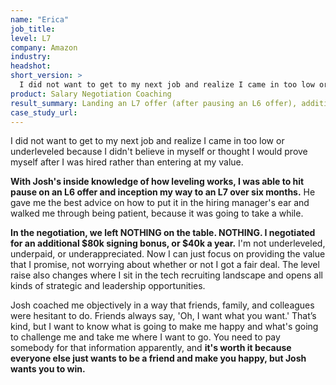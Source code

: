 ```yaml
---
name: "Erica"
job_title: 
level: L7
company: Amazon
industry:
headshot:
short_version: >
  I did not want to get to my next job and realize I came in too low or underleveled because I didn't believe in myself or thought I would prove myself after I was hired rather than entering at my value. **With Josh's inside knowledge of how leveling works, I was able to hit pause on an L6 offer and inception my way to an L7 over six months.** In the negotiation, we left NOTHING on the table. NOTHING. I negotiated for an additional **$80k signing bonus, or $40k a year**. 
product: Salary Negotiation Coaching
result_summary: Landing an L7 offer (after pausing an L6 offer), additional $80,000 in sign-on bonus ($40,000 more in year one + $40,000 more in year two)
case_study_url: 
---
```

I did not want to get to my next job and realize I came in too low or underleveled because I didn't believe in myself or thought I would prove myself after I was hired rather than entering at my value.

**With Josh's inside knowledge of how leveling works, I was able to hit pause on an L6 offer and inception my way to an L7 over six months.** He gave me the best advice on how to put it in the hiring manager's ear and walked me through being patient, because it was going to take a while.

**In the negotiation, we left NOTHING on the table. NOTHING. I negotiated for an additional $80k signing bonus, or $40k a year.**  I'm not underleveled, underpaid, or underappreciated. Now I can just focus on providing the value that I promise, not worrying about whether or not I got a fair deal. The level raise also changes where I sit in the tech recruiting landscape and opens all kinds of strategic and leadership opportunities.

Josh coached me objectively in a way that friends, family, and colleagues were hesitant to do. Friends always say, 'Oh, I want what you want.' That’s kind, but I want to know what is going to make me happy and what's going to challenge me and take me where I want to go. You need to pay somebody for that information apparently, and **it's worth it because everyone else just wants to be a friend and make you happy, but Josh wants you to win.**